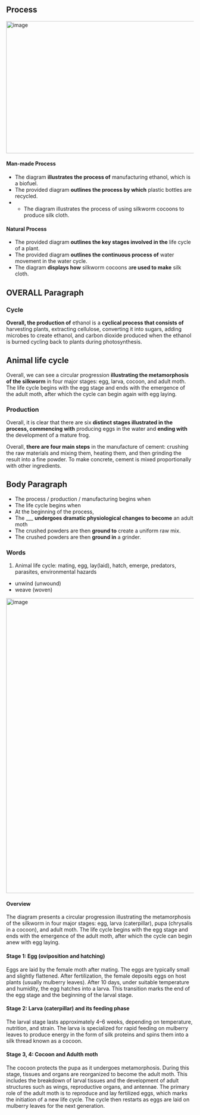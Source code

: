 ## Process

<img width="1548" height="354" alt="image" src="https://github.com/user-attachments/assets/fa0b3d74-5323-4f96-af1c-9457eed69353" />

#### Man-made Process
- The diagram **illustrates the process of** manufacturing ethanol, which is a biofuel.
- The provided diagram **outlines the process by which** plastic bottles are recycled.
- - The diagram illustrates the process of using silkworm cocoons to produce silk cloth.
#### Natural Process
- The provided diagram **outlines the key stages involved in the** life cycle of a plant.
- The provided diagram **outlines the continuous process of** water movement in the water cycle.
- The diagram **displays how** silkworm cocoons a**re used to make** silk cloth.


## OVERALL Paragraph

### Cycle
**Overall, the production of** ethanol is a **cyclical process that consists of** harvesting plants, extracting cellulose, converting it into sugars, adding microbes to create ethanol, and carbon dioxide produced when the ethanol is burned cycling back to plants during photosynthesis.

## Animal life cycle
Overall, we can see a circular progression **illustrating the metamorphosis of the silkworm** in four major stages: egg, larva, cocoon, and adult moth. The life cycle begins with the egg stage and ends with the emergence of the adult moth, after which the cycle can begin again with egg laying.

### Production
Overall, it is clear that there are six **distinct stages illustrated in the process, commencing with** producing eggs in the water and **ending with** the development of a mature frog. 

Overall, **there are four main steps** in the manufacture of cement: crushing the raw materials and mixing them, heating them, and then grinding the result into a fine powder. To make concrete, cement is mixed proportionally with other ingredients.


## Body Paragraph
- The process / production / manufacturing begins when
- The life cycle begins when
- At the beginning of the process,
- The ___ **undergoes dramatic physiological changes to become** an adult moth
- The crushed powders are then **ground to** create a uniform raw mix.
- The crushed powders are then **ground in** a grinder.

### Words

1. Animal life cycle: mating, egg, lay(laid), hatch, emerge, predators, parasites, environmental hazards



- unwind (unwound)
- weave (woven)


<img width="906" height="790" alt="image" src="https://github.com/user-attachments/assets/65167660-06d2-452f-aba2-c856bae9a333" />


#### Overview
The diagram presents a circular progression illustrating the metamorphosis of the silkworm in four major stages: egg, larva (caterpillar), pupa (chrysalis in a cocoon), and adult moth. The life cycle begins with the egg stage and ends with the emergence of the adult moth, after which the cycle can begin anew with egg laying. 

#### Stage 1: Egg (oviposition and hatching)
Eggs are laid by the female moth after mating. The eggs are typically small and slightly flattened. After fertilization, the female deposits eggs on host plants (usually mulberry leaves). After 10 days, under suitable temperature and humidity, the egg hatches into a larva. This transition marks the end of the egg stage and the beginning of the larval stage.

#### Stage 2: Larva (caterpillar) and its feeding phase

The larval stage lasts approximately 4–6 weeks, depending on temperature, nutrition, and strain. The larva is specialized for rapid feeding on mulberry leaves to produce energy in the form of silk proteins and spins them into a silk thread known as a cocoon.


#### Stage 3, 4: Cocoon and Adulth moth

The cocoon protects the pupa as it undergoes metamorphosis. During this stage, tissues and organs are reorganized to become the adult moth. This includes the breakdown of larval tissues and the development of adult structures such as wings, reproductive organs, and antennae. The primary role of the adult moth is to reproduce and lay fertilized eggs, which marks the initiation of a new life cycle. The cycle then restarts as eggs are laid on mulberry leaves for the next generation.


